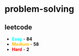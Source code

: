 # problem-solving

## leetcode

- <span style="color :  #00ffff">**Easy**</span> - **84**
- <span style="color :  #ffc20e">**Medium**</span> - **58**
- <span style="color :  red">**Hard**</span> - **2**
